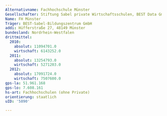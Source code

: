 ```yaml
---
Alternativname: Fachhochschule Münster
Gesellschafter: Stiftung Sabel private Wirtschaftsschulen, BEST Data GmbH
Name: FH Münster
Träger: BEST-Sabel-Bildungszentrum GmbH
addi: Hüfferstraße 27, 48149 Münster
bundesland: Nordrhein-Westfalen
drittmittel:
  2010:
    absolut: 11094701.0
    wirtschaft: 6143252.0
  2011:
    absolut: 13254793.0
    wirtschaft: 5271203.0
  2012:
    absolut: 17091724.0
    wirtschaft: 7507600.0
gps-la: 51.961.168
gps-lo: 7.608.161
hs-art: Fachhochschulen (ohne Private)
orientierung: staatlich
uID: '5890'

---
```


